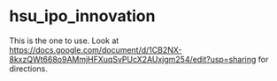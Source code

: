 # hsu_ipo_innovation


This is the one to use. 
Look at https://docs.google.com/document/d/1CB2NX-8kxzQWt668o9AMmjHFXuqSvPUcX2AUxjgm254/edit?usp=sharing for directions.
